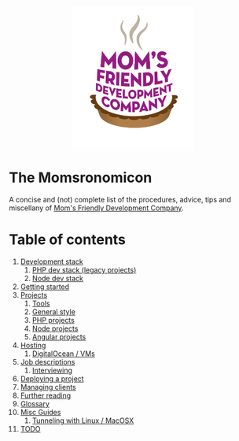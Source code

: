 <p align="center">
	<img src="img/mfdc.png" alt="MFDC loves you, or at least doesn't actively want you to die" width="250"/>
</p>

The Momsronomicon
=================
A concise and (not) complete list of the procedures, advice, tips and miscellany of [Mom's Friendly Development Company](http://mfdc.biz).


Table of contents
=================

1. [Development stack](devstack.md)
	1. [PHP dev stack (legacy projects)](devstack-php.md)
	2. [Node dev stack](devstack-node.md)
2. [Getting started](getting-started.md)
3. [Projects](projects.md)
	1. [Tools](tools.md)
	2. [General style](style.md)
	3. [PHP projects](style-php.md)
	4. [Node projects](style-node.md)
	5. [Angular projects](style-angular.md)
4. [Hosting](hosting.md)
	1. [DigitalOcean / VMs](hosting-do.md)
5. [Job descriptions](jobs.md)
	1. [Interviewing](interviews.md)
6. [Deploying a project](deployment.md)
7. [Managing clients](clients.md)
8. [Further reading](further-reading.md)
9. [Glossary](glossary.md)
10. [Misc Guides](guides.md)
	1. [Tunneling with Linux / MacOSX](tunneling.md)
11. [TODO](TODO.md)
